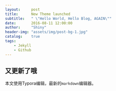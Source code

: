 ```yaml
---
layout: 	post
title: 		New Theme launched
subtitle:   " \"Hello World, Hello Blog, AGAIN\""
date: 		2016-08-11 12:00:00
author:     "Shiny"
header-img: "assets/img/post-bg-1.jpg"
catalog: 	true
tags:
    - Jekyll
    - Github
---
```


## 又更新了哦

本文使用Typora编辑，最新的`markdown`编辑器。